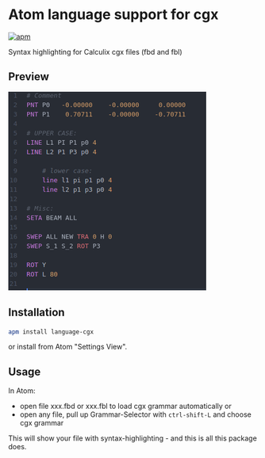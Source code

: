 # Atom language support for cgx
[![apm][2]][1]

Syntax highlighting for Calculix cgx files (fbd and fbl)

## Preview
![Preview][preview]

## Installation

```sh
apm install language-cgx
```
or install from Atom "Settings View".

## Usage

In Atom:

* open file xxx.fbd or xxx.fbl to load cgx grammar automatically or
* open any file, pull up Grammar-Selector with `ctrl-shift-L` and choose cgx grammar

This will show your file with syntax-highlighting - and this is all this package does.


[1]: https://atom.io/packages/language-cgx
[2]: https://img.shields.io/apm/l/icon-fonts.svg?style=flat
[preview]: https://raw.githubusercontent.com/fiziko/language-cgx/master/preview.png "Preview: language-cgx"
